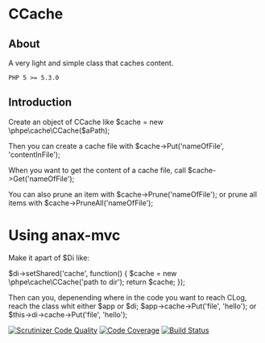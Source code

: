 # CCache

## About

A very light and simple class that caches content.

    PHP 5 >= 5.3.0

## Introduction

Create an object of CCache like $cache = new \phpe\cache\CCache($aPath);

Then you can create a cache file with $cache->Put('nameOfFile', 'contentInFile');

When you want to get the content of a cache file, call $cache->Get('nameOfFile');

You can also prune an item with $cache->Prune('nameOfFile'); or prune all items with $cache->PruneAll('nameOfFile');

# Using anax-mvc

Make it apart of $Di like:

$di->setShared('cache', function() {
   $cache = new \phpe\cache\CCache('path to dir');
   return $cache;
});

Then can you, depenending where in the code you want to reach CLog, reach the class whit either $app or $di;
$app->cache->Put('file', 'hello'); 
or
$this->di->cache->Put('file', 'hello');


[![Scrutinizer Code Quality](https://scrutinizer-ci.com/g/phphille/CCache/badges/quality-score.png?b=master)](https://scrutinizer-ci.com/g/phphille/CCache/?branch=master)
[![Code Coverage](https://scrutinizer-ci.com/g/phphille/CCache/badges/coverage.png?b=master)](https://scrutinizer-ci.com/g/phphille/CCache/?branch=master)
[![Build Status](https://scrutinizer-ci.com/g/phphille/CCache/badges/build.png?b=master)](https://scrutinizer-ci.com/g/phphille/CCache/build-status/master)
